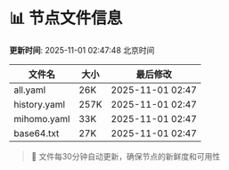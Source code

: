 # 📊 节点文件信息

**更新时间**: 2025-11-01 02:47:48 北京时间

| 文件名 | 大小 | 最后修改 |
|--------|------|----------|
| all.yaml | 26K | 2025-11-01 02:47 |
| history.yaml | 257K | 2025-11-01 02:47 |
| mihomo.yaml | 33K | 2025-11-01 02:47 |
| base64.txt | 27K | 2025-11-01 02:47 |

> 🔄 文件每30分钟自动更新，确保节点的新鲜度和可用性
